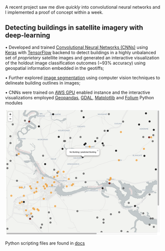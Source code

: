  
A recent project saw me dive _quickly_ into convolutional neural networks and I implemented a proof of concept within a week. 

## Detecting buildings in satellite imagery with deep-learning  

• Developed and trained [Convolutional Neural Networks (CNNs)](http://cs231n.github.io/convolutional-networks/) using [Keras](https://keras.io/) with [TensorFlow](https://github.com/tensorflow/tensorflow) backend to detect buildings in a highly unbalanced set of *proprietary* satellite images and generated an interactive visualization of the holdout image classification outcomes (~93% accuracy) using geospatial information embedded in the geotiffs;  

• Further explored [image segmentation](https://en.wikipedia.org/wiki/Image_segmentation) using computer vision techniques to delineate building outlines in images;  

• CNNs were trained on [AWS GPU](https://aws.amazon.com/ec2/instance-types/) enabled instance and the interactive visualizations employed [Geopandas](http://geopandas.org/), [GDAL](https://en.wikipedia.org/wiki/GDAL), [Matplotlib](https://matplotlib.org/) and [Folium](https://folium.readthedocs.io/en/latest/index.html) Python modules  

![alt text](https://github.com/hengrumay/image_classification/blob/master/docs/Folium_maps/satellite_map.png)


Python scripting files are found in [docs](https://github.com/hengrumay/image_classification/tree/master/docs)
